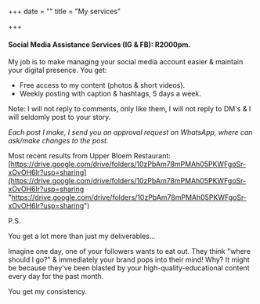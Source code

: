 +++
date = ""
title = "My services"

+++
#### Social Media Assistance Services (IG & FB): R2000pm.

My job is to make managing your social media account easier & maintain your digital presence. You get:

* Free access to my content (photos & short videos).
* Weekly posting with caption & hashtags, 5 days a week.

Note: I will not reply to comments, only like them, I will not reply to DM's & I will seldomly post to your story.

_Each post I make, I send you an approval request on WhatsApp, where can ask/make changes to the post._

Most recent results from Upper Bloem Restaurant: [https://drive.google.com/drive/folders/10zPbAm78mPMAh05PKWFgoSr-xOvOH6lr?usp=sharing](https://drive.google.com/drive/folders/10zPbAm78mPMAh05PKWFgoSr-xOvOH6lr?usp=sharing "https://drive.google.com/drive/folders/10zPbAm78mPMAh05PKWFgoSr-xOvOH6lr?usp=sharing")

P.S.

You get a lot more than just my deliverables...

Imagine one day, one of your followers wants to eat out. They think "where should I go?" & immediately your brand pops into their mind! Why? It might be because they've been blasted by your high-quality-educational content every day for the past month.

You get my consistency.